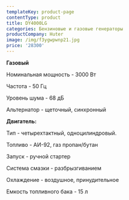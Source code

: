 ```yaml
---
templateKey: product-page
contentType: product
title: DY4000LG
categories: Бензиновые и газовые генераторы
productCompany: Huter
image: /img/f3ygwpwnp21.jpg
price: '28300'
---
```

**Газовый**

Номинальная мощность - 3000 Вт

Частота - 50 Гц

Уровень шума - 68 дБ

Альтернатор - щеточный, синхронный

**Двигатель:**

Тип -  четырехтактный, одноцилиндровый.

Топливо - АИ-92, газ пропан/бутан

Запуск - ручной стартер

Система смазки - разбрызгиванием

Охлаждение - воздушное, принудительное

Емкость топливного бака - 15 л
